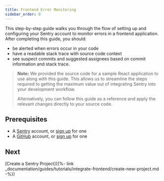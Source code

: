 ```yaml
---
title: Frontend Error Monitoring
sidebar_order: 0
---
```


This step-by-step guide walks you through the flow of setting up and configuring your Sentry account to monitor errors in a frontend application. After completing this guide, you should:

- be alerted when errors occur in your code
- have a readable stack trace with source code context
- see suspect commits and suggested assignees based on commit information and stack trace.

> **Note:**  We provided the source code for a sample React application to use along with this guide. This allows us to streamline the steps required to getting the maximum value out of integrating Sentry into your development workflow.
>
> Alternatively, you can follow this guide as a reference and apply the relevant changes directly to your source code.

## Prerequisites

- A [Sentry](https://sentry.io) account, or [sign up](https://sentry.io/signup/) for one
- A [GitHub](https://github.com/) account, or [sign up](https://github.com/join) for one

## Next

[Create a Sentry Project]({%- link _documentation/guides/tutorials/integrate-frontend/create-new-project.md -%})
